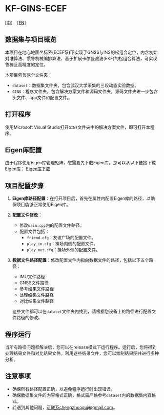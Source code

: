# KF-GINS-ECEF

[[中]](./readme_zh.md) &ensp; [[EN]](./readme.md)

## 数据集与项目概览
本项目在地心地固坐标系(ECEF系)下实现了GNSS与INS的松组合定位，内含初始对准算法、惯导机械编排算法、基于扩展卡尔曼滤波(EKF)的松组合算法，可实现鲁棒且高精度的定位。

本项目包含两个文件夹：
- `dataset`：数据集文件夹，包含武汉大学采集的三段动态实验数据。
- `GINS`：程序文件夹，包含解决方案文件和源码文件夹。源码文件夹进一步包含头文件、cpp文件和配置文件。

## 打开程序
使用Microsoft Visual Studio打开`GINS`文件夹中的解决方案文件，即可打开本程序。

## Eigen库配置
由于程序使用Eigen库管理矩阵，您需要先下载Eigen库。您可以从以下链接下载Eigen库：
[Eigen库下载](https://eigen.tuxfamily.org/index.php?title=Main_Page)

## 项目配置步骤
1. **Eigen库路径配置**：在打开项目后，首先在属性内配置Eigen库的路径，以确保项目能够正常使用Eigen库。

2. **配置文件修改**：
   - 修改`main.cpp`内的配置文件路径。
   - 配置文件包括：
     - `friend.cfg`：友谊广场的配置文件。
     - `play_in.cfg`：操场内侧的配置文件。
     - `play_out.cfg`：操场外侧的配置文件。

3. **数据文件路径配置**：修改配置文件内指向数据文件的路径，包括以下五个路径：
   - IMU文件路径
   - GNSS文件路径
   - 参考结果文件路径
   - 处理结果文件路径
   - 对比结果文件路径

   这些文件都可以在`dataset`文件夹内找到，请根据您设备上的路径进行配置文件路径的修改。

## 程序运行
当所有路径问题都解决后，您可以在release模式下运行程序。运行后，您将得到处理结果文件和对比结果文件。利用这些结果文件，您可以绘制结果图并进行多种分析。

## 注意事项
- 确保所有路径配置正确，以避免程序运行时出现错误。
- 确保数据集文件的内容格式正确，格式需严格参考`dataset`内的数据集内容格式。
- 若遇到其他问题，可联系chengzhuogui@gmail.com。
